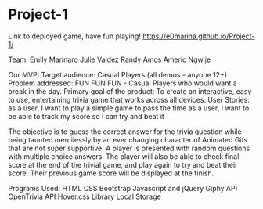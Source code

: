 # Project-1

Link to deployed game, have fun playing!  https://e0marina.github.io/Project-1/


Team:
Emily Marinaro
Julie Valdez
Randy Amos
Americ Ngwije

Our MVP:
Target audience: Casual Players (all demos - anyone 12+)
Problem addressed: FUN FUN FUN - Casual Players who would want a break in the day.
Primary goal of the product:
To create an interactive, easy to use, entertaining trivia game that works across all devices.
User Stories:
as a user, I want to play a simple game to pass the time
as a user, I want to be able to track my score so I can try and beat it

The objective is to guess the correct answer for the trivia question while being taunted mercilessly by an ever changing character of Animated Gifs that are not super supportive.
A player is presented with random questions with multiple choice answers. The player will also be able to check final score at the end of the trivial game, and play again to try and beat their score. Their previous game score will be displayed at the finish.

Programs Used:
HTML
CSS
Bootstrap
Javascript and jQuery
Giphy API
OpenTrivia API
Hover.css Library
Local Storage
